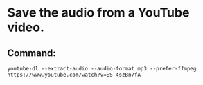 # Save the audio from a YouTube video.

## Command:
```
youtube-dl --extract-audio --audio-format mp3 --prefer-ffmpeg https://www.youtube.com/watch?v=ES-4szBn7fA
```
